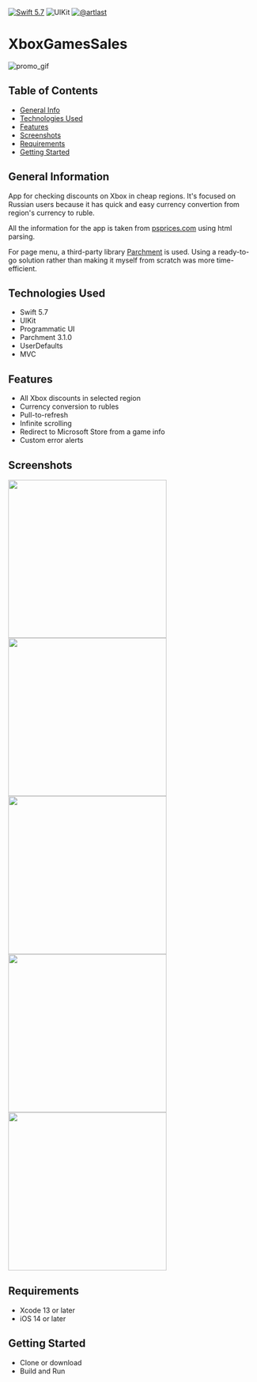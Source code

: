 [![Swift 5.7](https://img.shields.io/badge/Swift-5.7-red)](https://swift.org/download/)
![UIKit](https://img.shields.io/badge/UIKit-blue)
[![@artlast](https://img.shields.io/badge/telegram-%40artlast-blue)](https://t.me/artlast)

# XboxGamesSales
![promo_gif](https://user-images.githubusercontent.com/62947475/191091902-4debfca0-93b4-40a1-af35-ba1add4f463e.gif)

## Table of Contents
* [General Info](#general-information)
* [Technologies Used](#technologies-used)
* [Features](#features)
* [Screenshots](#screenshots)
* [Requirements](#requirements)
* [Getting Started](#getting-started)

## General Information
App for checking discounts on Xbox in cheap regions. It's focused on Russian users because it has quick and easy currency convertion from region's currency to ruble. 

All the information for the app is taken from [psprices.com](https://psprices.com/) using html parsing.

For page menu, a third-party library [Parchment](https://github.com/rechsteiner/Parchment) is used. Using a ready-to-go solution rather than making it myself from scratch was more time-efficient.

## Technologies Used
* Swift 5.7
* UIKit
* Programmatic UI
* Parchment 3.1.0
* UserDefaults
* MVC

## Features
* All Xbox discounts in selected region
* Currency conversion to rubles
* Pull-to-refresh
* Infinite scrolling
* Redirect to Microsoft Store from a game info
* Custom error alerts

## Screenshots
<img src="https://user-images.githubusercontent.com/62947475/191092328-6e6ee300-1138-46c0-a63e-fac6edf0dff0.png" height="320"> <img src="https://user-images.githubusercontent.com/62947475/191092357-e4ba7e56-b8cd-4f31-9224-089a95accc30.png" height="320"> <img src="https://user-images.githubusercontent.com/62947475/191092365-e8710abb-0673-418e-8329-554fcc964fba.png" height="320"> <img src="https://user-images.githubusercontent.com/62947475/191092368-fd76a073-2051-4f5c-84bf-6c0cbce2f18e.png" height="320"> <img src="https://user-images.githubusercontent.com/62947475/191092349-ac7c1be7-e3c3-41ba-a41e-9bad1dd4968e.png" height="320">

## Requirements
* Xcode 13 or later
* iOS 14 or later

## Getting Started
* Clone or download
* Build and Run
